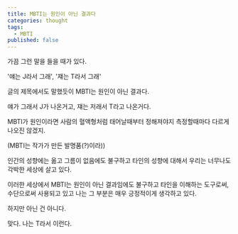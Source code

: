 ```yaml
---
title: MBTI는 원인이 아닌 결과다
categories: thought
tags:
  - MBTI
published: false
---
```

가끔 그런 말을 들을 때가 있다.

'얘는 J라서 그래', '쟤는 T라서 그래'

글의 제목에서도 말했듯이 MBTI는 원인이 아닌 결과다.

얘가 그래서 J가 나온거고, 쟤는 저래서 T라고 나온거다.

MBTI가 원인이라면 사람의 혈액형처럼 태어날때부터 정해져야지 측정할때마다 다르게 나오진 않겠지.

(MBTI는 작가가 만든 발명품(?)이라))

인간의 성향에는 옮고 그름이 없음에도 불구하고 타인의 성향에 대해서 우리는 너무나도 각박한 세상에 살고 있다.

이러한 세상에서 MBTI는 원인이 아닌 결과임에도 불구하고 타인을 이해하는 도구로써, 수단으로써 사용되고 있고 나는 그 부분은 매우 긍정적이게 생각하고 있다.

하지만 아닌 건 아니다.


맞다. 나는 T라서 이런다.
